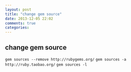```yaml
---
layout: post
title: "change gem source"
date: 2013-12-05 22:02
comments: true
categories: 
---
```

## change gem source ##
`gem sources --remove http://rubygems.org/`
`gem sources -a http://ruby.taobao.org/`
`gem sources -l`